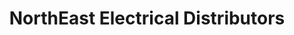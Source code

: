---
title: "NorthEast Electrical Distributors"
url: /sanford/northeast-electrical-distributors/
shop: Baustoffe
---